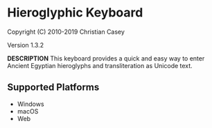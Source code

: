 Hieroglyphic Keyboard
=====================

Copyright (C) 2010-2019 Christian Casey

Version 1.3.2

__DESCRIPTION__
This keyboard provides a quick and easy way to enter Ancient Egyptian hieroglyphs and transliteration as Unicode text.

Supported Platforms
-------------------
 * Windows
 * macOS
 * Web
